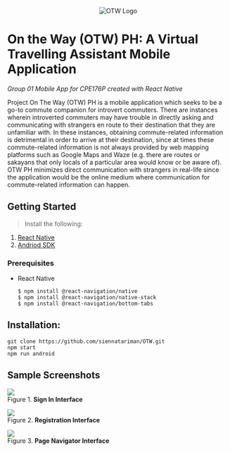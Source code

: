 <p align="center">
  <img src = "https://github.com/siennatariman/OTW/blob/main/assets/images/otw-app-img.png" alt = "OTW Logo" />
</p>


# On the Way (OTW) PH: A Virtual Travelling Assistant Mobile Application
*Group 01 Mobile App for CPE176P created with React Native*

Project On The Way (OTW) PH is a mobile application which seeks to be a go-to commute companion for introvert commuters. There are instances wherein introverted commuters may have trouble in directly asking and communicating with strangers en route to their destination that they are unfamiliar with. In these instances, obtaining commute-related information is detrimental in order to arrive at their destination, since at times these commute-related information is not always provided by web mapping platforms such as Google Maps and Waze (e.g. there are routes or sakayans that only locals of a particular area would know or be aware of). OTW PH minimizes direct communication with strangers in real-life since the application would be the online medium where communication for commute-related information can happen.

## Getting Started
> Install the following:
  1. [React Native](https://reactnative.dev/)
  2. [Andriod SDK](https://developer.android.com/studio) 
 
### Prerequisites
* React Native
  ```
  $ npm install @react-navigation/native
  $ npm install @react-navigation/native-stack
  $ npm install @react-navigation/bottom-tabs
  ```




## Installation:
 ```
 git clone https://github.com/siennatariman/OTW.git
 npm start
 npm run android
 ```
 ## Sample Screenshots

![](https://github.com/siennatariman/OTW/blob/main/assets/readME-sc/otw-signIn.png) <br />
Figure 1. **Sign In Interface**


![](https://github.com/siennatariman/OTW/blob/main/assets/readME-sc/otw-register.png) <br />
Figure 2. **Registration Interface**
 
![](https://github.com/siennatariman/OTW/blob/main/assets/readME-sc/otw-nav.png) <br />
Figure 3. **Page Navigator Interface**
